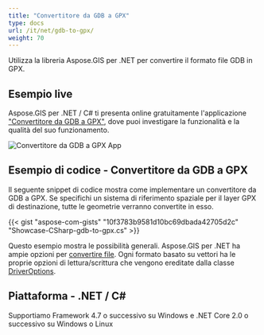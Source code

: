 ```yaml
---
title: "Convertitore da GDB a GPX"
type: docs
url: /it/net/gdb-to-gpx/
weight: 70
---
```


Utilizza la libreria Aspose.GIS per .NET per convertire il formato file GDB in GPX.

## **Esempio live**

Aspose.GIS per .NET / C# ti presenta online gratuitamente l'applicazione ["Convertitore da GDB a GPX"](https://products.aspose.app/gis/conversion/gdb-to-gpx), dove puoi investigare la funzionalità e la qualità del suo funzionamento.

![Convertitore da GDB a GPX App](conversion.png)

## **Esempio di codice - Convertitore da GDB a GPX**

Il seguente snippet di codice mostra come implementare un convertitore da GDB a GPX. Se specifichi un sistema di riferimento spaziale per il layer GPX di destinazione, tutte le geometrie verranno convertite in esso. 

{{< gist "aspose-com-gists" "10f3783b9581d10bc69dbada42705d2c" "Showcase-CSharp-gdb-to-gpx.cs" >}}

Questo esempio mostra le possibilità generali. Aspose.GIS per .NET ha ampie opzioni per [convertire file](https://docs.aspose.com/gis/net/vector-layers/). Ogni formato basato su vettori ha le proprie opzioni di lettura/scrittura che vengono ereditate dalla classe [DriverOptions](https://reference.aspose.com/gis/net/aspose.gis/driveroptions).

## **Piattaforma - .NET / C#**

Supportiamo Framework 4.7 o successivo su Windows e .NET Core 2.0 o successivo su Windows o Linux
